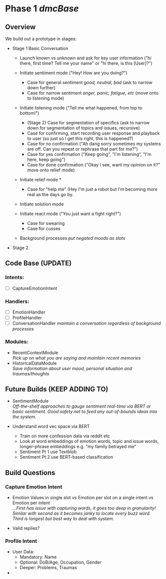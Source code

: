 # Phase 1 *dmcBase*

## Overview

We build out a prototype in stages:

* Stage 1 Basic Conversation  
  * Launch known vs unknown and ask for key user information ("hi there, first time? Tell me your name" or "hi there, is this [User]?")
  * Initiate sentiment mode ("Hey! How are you doing?")
    * Case for general sentiment _good, neutral, bad_ (ask to narrow down further)
    * Case for narrow sentiment _anger, panic, fatigue, etc_ (move onto to listening mode)
  * Initiate listening mode ("Tell me what happened, from top to bottom!")
    * (Stage 2) Case for segmentation of specifics (ask to narrow down for segmentation of topics and issues, recursive)
    * Case for confirming, start recording user response and playback to user (so just so I get this right, this is happened?)
    * Case for no confirmation ("Ah dang sorry sometimes my systems are off. Can you repeat or rephrase that part for me?")
    * Case for yes confirmation ("Keep going", "I'm listening", "I'm here, keep going")
    * Case for done confirmation ("Okay I see, want my opinion on it?" move onto relief mode)
  * Initiate relief mode
    * 
    * Case for "help me" (Hey I'm just a robot but I'm becoming more real as the days go by. 
  * Initiate solution mode
  
  * Initiate react mode ("You just want a fight right?")
    * Case for swearing
    * Case for cusses
    
  * Background processes
_put negated moods as slots_  

* Stage 2



## Code Base (UPDATE)

### Intents:
* [ ] CaptureEmotionIntent

### Handlers:
* [ ] EmotionHandler 
* [ ] ProfileHandler 
* [ ] ConversationHandler *maintain a conversation regardless of background processes*

### Modules:
* RecentContextModule  
*Pick up on what you are saying and maintain recent memories*  
* HistoricalDataModule  
*Save information about user mood, personal situation and traumas/thoughts*  

## Future Builds (KEEP ADDING TO)

* SentimentModule  
*Off-the-shelf approaches to gauge sentiment real-time via BERT or basic sentiment. Good safety net to feed any out-of-bounds ideas into the system.* 

* Understand word vec space via BERT
  * Train on more confession data via reddit etc
  * Look at word embeddings of emotion words, topic and issue words, longer-phrase embeddings e.g. "my family betrayed me"
  * Sentiment Pt 1 use Textblob
  * Sentiment Pt 2 use BERT-based classification

## Build Questions

### Capture Emotion Intent
* Emotion Values in single slot vs Emotion per slot on a single intent vs Emotion per intent  
..._First has issue with capturing words, it goes too deep in granularity! Similar with second as it becomes janky to locate every buzz word. Third is longest but best way to deal with system._  

* Valid replies?

### Profile Intent
* User Data:
  - Mandatory: Name
  - Optional: DoB/Age, Occupation, Gender
  - Deeper: Problems, Traumas
* 


